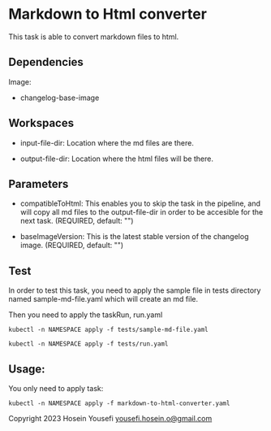 # Markdown to Html converter

This task is able to convert markdown files to html.

## Dependencies

Image:

- changelog-base-image 


## Workspaces

- input-file-dir: Location where the md files are there.

- output-file-dir: Location where the html files will be there.


## Parameters

- compatibleToHtml: This enables you to skip the task in the pipeline, and will copy all md files to the output-file-dir in order to be accesible for the next task. (REQUIRED, default: "")

- baseImageVersion: This is the latest stable version of the changelog image. (REQUIRED, default: "")


## Test

In order to test this task, you need to apply the sample file in tests directory named sample-md-file.yaml which will create an md file.

Then you need to apply the taskRun, run.yaml

```
kubectl -n NAMESPACE apply -f tests/sample-md-file.yaml

kubectl -n NAMESPACE apply -f tests/run.yaml
```

## Usage:

You only need to apply task:
```
kubectl -n NAMESPACE apply -f markdown-to-html-converter.yaml
```
 
Copyright 2023 Hosein Yousefi <yousefi.hosein.o@gmail.com>
